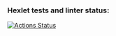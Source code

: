 ### Hexlet tests and linter status:
[![Actions Status](https://github.com/vladislavborovinskiy/frontend-project-44/actions/workflows/hexlet-check.yml/badge.svg)](https://github.com/vladislavborovinskiy/frontend-project-44/actions)